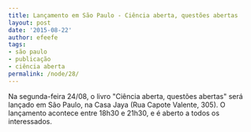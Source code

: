 ```yaml
---
title: Lançamento em São Paulo - Ciência aberta, questões abertas
layout: post
date: '2015-08-22'
author: efeefe
tags:
- são paulo
- publicação
- ciência aberta
permalink: /node/28/
---
```


Na segunda-feira 24/08, o livro "Ciência aberta, questões abertas" será lançado em São Paulo, na Casa Jaya (Rua Capote Valente, 305). O lançamento acontece entre 18h30 e 21h30, e é aberto a todos os interessados.